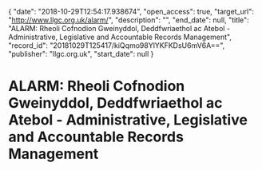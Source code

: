 {
  "date": "2018-10-29T12:54:17.938674", 
  "open_access": true, 
  "target_url": "http://www.llgc.org.uk/alarm/", 
  "description": "", 
  "end_date": null, 
  "title": "ALARM: Rheoli Cofnodion Gweinyddol, Deddfwriaethol ac Atebol -  Administrative, Legislative and Accountable Records Management", 
  "record_id": "20181029T125417/kiQqmo98YlYKFKDsU6mV6A==", 
  "publisher": "llgc.org.uk", 
  "start_date": null
}

# ALARM: Rheoli Cofnodion Gweinyddol, Deddfwriaethol ac Atebol -  Administrative, Legislative and Accountable Records Management

